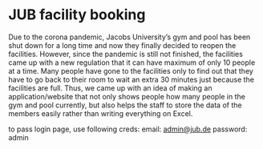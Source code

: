# JUB facility booking
Due to the corona pandemic, Jacobs University’s gym and pool has been shut down for a long time and now they finally decided to reopen the facilities. However, since the pandemic is still not finished, the facilities came up with a new regulation that it can have maximum of only 10 people at a time. Many people have gone to the facilities only to find out that they have to go back to their room to wait an extra 30 minutes just because the facilities are full. Thus, we came up with an idea of making an application/website that not only shows people how many people in the gym and pool currently, but also helps the staff to store the data of the members easily rather than writing everything on Excel.

to pass login page, use following creds:
email: admin@jub.de password: admin

